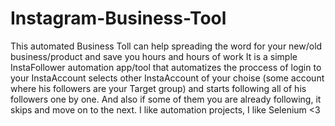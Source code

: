 # Instagram-Business-Tool
This automated Business Toll can help spreading the word for your new/old business/product and save you hours and hours of work
It is a simple InstaFollower automation app/tool that automatizes the proccess of login to your InstaAccount selects other InstaAccount of your choise (some account where his followers are your Target group)
and starts following all of his followers one by one. And also if some of them you are already following, it skips and move on to the next.
I like automation projects, I like Selenium <3
